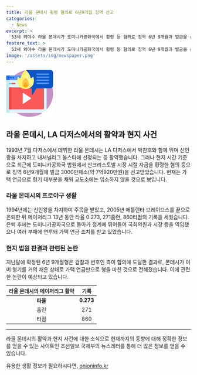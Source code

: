 ```yaml
---
title: 라울 몬데시 횡령 혐의로 6년9개월 징역 선고
categories:
  - News
excerpt: >
  53세 외야수 라울 몬데시가 도미니카공화국에서 횡령 등 혐의로 징역 6년 9개월과 벌금을 선고받았다. 하지만 몬데시는 가택 연금으로 형기를 대부분 채워 교도소에는 가지 않을 것으로 보인다. 몬데시는 LA 다저스에서 뛰었으며, 메이저리그에서 13년간 활약한 뒤 은퇴했다. 이후 정치에 뛰어들어 부패 혐의로 2017년 징역형을 받았으며, 최근 형량이 확정되어 가택 연금으로 형기를 마쳤다는 소식이 전해졌다.
feature_text: >
  53세 외야수 라울 몬데시가 도미니카공화국에서 횡령 등 혐의로 징역 6년 9개월과 벌금을 선고받았다. 하지만 몬데시는 가택 연금으로 형기를 대부분 채워 교도소에는 가지 않을 것으로 보인다. 몬데시는 LA 다저스에서 뛰었으며, 메이저리그에서 13년간 활약한 뒤 은퇴했다. 이후 정치에 뛰어들어 부패 혐의로 2017년 징역형을 받았으며, 최근 형량이 확정되어 가택 연금으로 형기를 마쳤다는 소식이 전해졌다.
image: '/assets/img/newspaper.png'
---
```


<p><img src="/assets/img/news.png" alt="rentncar 속보" /></p>

<h2 data-ke-size="size26">라울 몬데시, LA 다저스에서의 활약과 현지 사건</h2>

<p data-ke-size="size16">1993년 7월 다저스에서 데뷔한 라울 몬데시는 LA 다저스에서 박찬호와 함께 뛰며 신인왕을 차지하고 내셔널리그 올스타에 선정되는 등 활약했습니다. 그러나 현지 시간 기준으로 최근에 도미니카공화국 법원에서 산크리스토발 시장 시절 자금을 횡령한 혐의 등으로 징역 6년9개월에 벌금 3000만페소(약 7억920만원)을 선고받았습니다. 현재는 가택 연금으로 형기 대부분을 채워 교도소에는 입소하지 않을 것으로 보입니다.</p>

<h3 data-ke-size="size24">라울 몬데시의 프로야구 생활</h3>

<p data-ke-size="size16">1994년에는 신인왕을 차지하며 주목을 받았고, 2005년 애틀랜타 브레이브스를 끝으로 은퇴한 뒤 메이저리그 13년 동안 타율 0.273, 271홈런, 860타점의 기록을 세웠습니다. 은퇴 후에는 도미니카공화국으로 돌아가 정계에 뛰어들어 국회의원과 시장 등을 역임했으나 여러 부패에 연루돼 가택 연금 조치를 받고 있었습니다.</p>

<h3 data-ke-size="size24">현지 법원 판결과 관련된 논란</h3>

<p data-ke-size="size16">지난달에 확정된 6년 9개월형은 검찰과 변호인 측이 합의에 도달한 결과로, 몬데시가 이미 형기를 거의 채운 상태로 가택 연금만으로 형을 마친 것으로 전해졌습니다. 이에 관련한 논란이 예상되고 있습니다.</p>

<table>
    <thead>
        <tr>
            <th style="text-align: center;">라울 몬데시의 메이저리그 활약</th>
            <th style="text-align: center;">기록</th>
        </tr>
    </thead>
    <tbody>
        <tr>
            <td style="text-align: center;"><b>타율</b></td>
            <td style="text-align: center;"><b>0.273</b></td>
        </tr>
        <tr>
            <td style="text-align: center;">홈런</td>
            <td style="text-align: center;">271</td>
        </tr>
        <tr>
            <td style="text-align: center;">타점</td>
            <td style="text-align: center;">860</td>
        </tr>
    </tbody>
</table>

<hr>

<p data-ke-size="size16">라울 몬데시의 활약과 현지 사건에 대한 소식으로 현재까지의 동향에 대해 정확한 정보를 얻을 수 있는 사이트인 조선일보 국제부의 뉴스레터를 통해 더 많은 정보를 얻을 수 있습니다.</p>
유용한 생활 정보가 필요하시다면, <a href="https://onioninfo.kr" rel="dofollow">onioninfo.kr</a>


